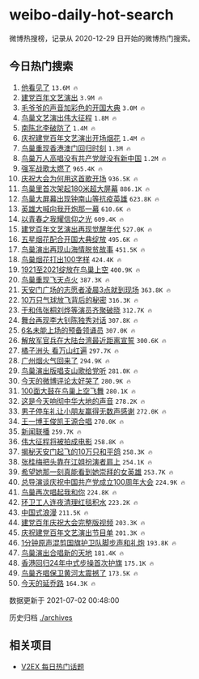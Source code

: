 # weibo-daily-hot-search

微博热搜榜，记录从 2020-12-29 日开始的微博热门搜索。

## 今日热门搜索

<!-- BEGIN -->

1. [他看见了](https://s.weibo.com/weibo?q=%23%E4%BB%96%E7%9C%8B%E8%A7%81%E4%BA%86%23&Refer=top) `13.6M 🔥`
1. [建党百年文艺演出](https://s.weibo.com/weibo?q=%23%E5%BB%BA%E5%85%9A%E7%99%BE%E5%B9%B4%E6%96%87%E8%89%BA%E6%BC%94%E5%87%BA%23&Refer=top) `3.9M 🔥`
1. [毛爷爷的声音加彩色的开国大典](https://s.weibo.com/weibo?q=%23%E6%AF%9B%E7%88%B7%E7%88%B7%E7%9A%84%E5%A3%B0%E9%9F%B3%E5%8A%A0%E5%BD%A9%E8%89%B2%E7%9A%84%E5%BC%80%E5%9B%BD%E5%A4%A7%E5%85%B8%23&Refer=top) `3.0M 🔥`
1. [鸟巢文艺演出伟大征程](https://s.weibo.com/weibo?q=%23%E9%B8%9F%E5%B7%A2%E6%96%87%E8%89%BA%E6%BC%94%E5%87%BA%E4%BC%9F%E5%A4%A7%E5%BE%81%E7%A8%8B%23&Refer=top) `1.8M 🔥`
1. [南陈北李破防了](https://s.weibo.com/weibo?q=%23%E5%8D%97%E9%99%88%E5%8C%97%E6%9D%8E%E7%A0%B4%E9%98%B2%E4%BA%86%23&Refer=top) `1.4M 🔥`
1. [庆祝建党百年文艺演出开场烟花](https://s.weibo.com/weibo?q=%23%E5%BA%86%E7%A5%9D%E5%BB%BA%E5%85%9A%E7%99%BE%E5%B9%B4%E6%96%87%E8%89%BA%E6%BC%94%E5%87%BA%E5%BC%80%E5%9C%BA%E7%83%9F%E8%8A%B1%23&Refer=top) `1.4M 🔥`
1. [鸟巢重现香港澳门回归时刻](https://s.weibo.com/weibo?q=%23%E9%B8%9F%E5%B7%A2%E9%87%8D%E7%8E%B0%E9%A6%99%E6%B8%AF%E6%BE%B3%E9%97%A8%E5%9B%9E%E5%BD%92%E6%97%B6%E5%88%BB%23&Refer=top) `1.3M 🔥`
1. [鸟巢万人高唱没有共产党就没有新中国](https://s.weibo.com/weibo?q=%23%E9%B8%9F%E5%B7%A2%E4%B8%87%E4%BA%BA%E9%AB%98%E5%94%B1%E6%B2%A1%E6%9C%89%E5%85%B1%E4%BA%A7%E5%85%9A%E5%B0%B1%E6%B2%A1%E6%9C%89%E6%96%B0%E4%B8%AD%E5%9B%BD%23&Refer=top) `1.2M 🔥`
1. [强军战歌太燃了](https://s.weibo.com/weibo?q=%23%E5%BC%BA%E5%86%9B%E6%88%98%E6%AD%8C%E5%A4%AA%E7%87%83%E4%BA%86%23&Refer=top) `965.4K 🔥`
1. [庆祝大会为何用这首歌开场](https://s.weibo.com/weibo?q=%23%E5%BA%86%E7%A5%9D%E5%A4%A7%E4%BC%9A%E4%B8%BA%E4%BD%95%E7%94%A8%E8%BF%99%E9%A6%96%E6%AD%8C%E5%BC%80%E5%9C%BA%23&Refer=top) `936.5K 🔥`
1. [鸟巢里首次架起180米超大屏幕](https://s.weibo.com/weibo?q=%23%E9%B8%9F%E5%B7%A2%E9%87%8C%E9%A6%96%E6%AC%A1%E6%9E%B6%E8%B5%B7180%E7%B1%B3%E8%B6%85%E5%A4%A7%E5%B1%8F%E5%B9%95%23&Refer=top) `886.1K 🔥`
1. [鸟巢大屏幕出现钟南山等抗疫英雄](https://s.weibo.com/weibo?q=%23%E9%B8%9F%E5%B7%A2%E5%A4%A7%E5%B1%8F%E5%B9%95%E5%87%BA%E7%8E%B0%E9%92%9F%E5%8D%97%E5%B1%B1%E7%AD%89%E6%8A%97%E7%96%AB%E8%8B%B1%E9%9B%84%23&Refer=top) `623.8K 🔥`
1. [英雄大喊向我开炮那一幕](https://s.weibo.com/weibo?q=%23%E8%8B%B1%E9%9B%84%E5%A4%A7%E5%96%8A%E5%90%91%E6%88%91%E5%BC%80%E7%82%AE%E9%82%A3%E4%B8%80%E5%B9%95%23&Refer=top) `610.6K 🔥`
1. [以青春之我耀信仰之光](https://s.weibo.com/weibo?q=%23%E4%BB%A5%E9%9D%92%E6%98%A5%E4%B9%8B%E6%88%91%E8%80%80%E4%BF%A1%E4%BB%B0%E4%B9%8B%E5%85%89%23&Refer=top) `609.4K 🔥`
1. [建党百年文艺演出再现觉醒年代](https://s.weibo.com/weibo?q=%23%E5%BB%BA%E5%85%9A%E7%99%BE%E5%B9%B4%E6%96%87%E8%89%BA%E6%BC%94%E5%87%BA%E5%86%8D%E7%8E%B0%E8%A7%89%E9%86%92%E5%B9%B4%E4%BB%A3%23&Refer=top) `527.0K 🔥`
1. [五星烟花配合开国大典绽放](https://s.weibo.com/weibo?q=%23%E4%BA%94%E6%98%9F%E7%83%9F%E8%8A%B1%E9%85%8D%E5%90%88%E5%BC%80%E5%9B%BD%E5%A4%A7%E5%85%B8%E7%BB%BD%E6%94%BE%23&Refer=top) `495.6K 🔥`
1. [鸟巢演出再现山海情脱贫故事](https://s.weibo.com/weibo?q=%23%E9%B8%9F%E5%B7%A2%E6%BC%94%E5%87%BA%E5%86%8D%E7%8E%B0%E5%B1%B1%E6%B5%B7%E6%83%85%E8%84%B1%E8%B4%AB%E6%95%85%E4%BA%8B%23&Refer=top) `451.5K 🔥`
1. [鸟巢烟花打出100字样](https://s.weibo.com/weibo?q=%23%E9%B8%9F%E5%B7%A2%E7%83%9F%E8%8A%B1%E6%89%93%E5%87%BA100%E5%AD%97%E6%A0%B7%23&Refer=top) `424.4K 🔥`
1. [1921至2021绽放在鸟巢上空](https://s.weibo.com/weibo?q=%231921%E8%87%B32021%E7%BB%BD%E6%94%BE%E5%9C%A8%E9%B8%9F%E5%B7%A2%E4%B8%8A%E7%A9%BA%23&Refer=top) `400.9K 🔥`
1. [鸟巢重现飞天点火](https://s.weibo.com/weibo?q=%23%E9%B8%9F%E5%B7%A2%E9%87%8D%E7%8E%B0%E9%A3%9E%E5%A4%A9%E7%82%B9%E7%81%AB%23&Refer=top) `387.3K 🔥`
1. [天安门广场的志愿者凌晨3点就到现场](https://s.weibo.com/weibo?q=%23%E5%A4%A9%E5%AE%89%E9%97%A8%E5%B9%BF%E5%9C%BA%E7%9A%84%E5%BF%97%E6%84%BF%E8%80%85%E5%87%8C%E6%99%A83%E7%82%B9%E5%B0%B1%E5%88%B0%E7%8E%B0%E5%9C%BA%23&Refer=top) `363.8K 🔥`
1. [10万只气球放飞背后的秘密](https://s.weibo.com/weibo?q=10%E4%B8%87%E5%8F%AA%E6%B0%94%E7%90%83%E6%94%BE%E9%A3%9E%E8%83%8C%E5%90%8E%E7%9A%84%E7%A7%98%E5%AF%86&Refer=top) `316.3K 🔥`
1. [于和伟张桐刘烨等演员齐聚破晓](https://s.weibo.com/weibo?q=%23%E4%BA%8E%E5%92%8C%E4%BC%9F%E5%BC%A0%E6%A1%90%E5%88%98%E7%83%A8%E7%AD%89%E6%BC%94%E5%91%98%E9%BD%90%E8%81%9A%E7%A0%B4%E6%99%93%23&Refer=top) `312.7K 🔥`
1. [舞台再现李大钊陈独秀对话](https://s.weibo.com/weibo?q=%23%E8%88%9E%E5%8F%B0%E5%86%8D%E7%8E%B0%E6%9D%8E%E5%A4%A7%E9%92%8A%E9%99%88%E7%8B%AC%E7%A7%80%E5%AF%B9%E8%AF%9D%23&Refer=top) `307.8K 🔥`
1. [6名未能上场的预备领诵员](https://s.weibo.com/weibo?q=%236%E5%90%8D%E6%9C%AA%E8%83%BD%E4%B8%8A%E5%9C%BA%E7%9A%84%E9%A2%84%E5%A4%87%E9%A2%86%E8%AF%B5%E5%91%98%23&Refer=top) `307.0K 🔥`
1. [解放军官兵在大陆台湾最近距离宣誓](https://s.weibo.com/weibo?q=%23%E8%A7%A3%E6%94%BE%E5%86%9B%E5%AE%98%E5%85%B5%E5%9C%A8%E5%A4%A7%E9%99%86%E5%8F%B0%E6%B9%BE%E6%9C%80%E8%BF%91%E8%B7%9D%E7%A6%BB%E5%AE%A3%E8%AA%93%23&Refer=top) `300.6K 🔥`
1. [橘子洲头 看万山红遍](https://s.weibo.com/weibo?q=%E6%A9%98%E5%AD%90%E6%B4%B2%E5%A4%B4%20%E7%9C%8B%E4%B8%87%E5%B1%B1%E7%BA%A2%E9%81%8D&Refer=top) `297.7K 🔥`
1. [广州烟火气回来了](https://s.weibo.com/weibo?q=%23%E5%B9%BF%E5%B7%9E%E7%83%9F%E7%81%AB%E6%B0%94%E5%9B%9E%E6%9D%A5%E4%BA%86%23&Refer=top) `294.9K 🔥`
1. [鸟巢演出版唱支山歌给党听](https://s.weibo.com/weibo?q=%23%E9%B8%9F%E5%B7%A2%E6%BC%94%E5%87%BA%E7%89%88%E5%94%B1%E6%94%AF%E5%B1%B1%E6%AD%8C%E7%BB%99%E5%85%9A%E5%90%AC%23&Refer=top) `281.0K 🔥`
1. [今天的微博评论太好哭了](https://s.weibo.com/weibo?q=%23%E4%BB%8A%E5%A4%A9%E7%9A%84%E5%BE%AE%E5%8D%9A%E8%AF%84%E8%AE%BA%E5%A4%AA%E5%A5%BD%E5%93%AD%E4%BA%86%23&Refer=top) `280.9K 🔥`
1. [100面大鼓在鸟巢上空飞舞](https://s.weibo.com/weibo?q=%23100%E9%9D%A2%E5%A4%A7%E9%BC%93%E5%9C%A8%E9%B8%9F%E5%B7%A2%E4%B8%8A%E7%A9%BA%E9%A3%9E%E8%88%9E%23&Refer=top) `280.1K 🔥`
1. [这是今天响彻中华大地的声音](https://s.weibo.com/weibo?q=%23%E8%BF%99%E6%98%AF%E4%BB%8A%E5%A4%A9%E5%93%8D%E5%BD%BB%E4%B8%AD%E5%8D%8E%E5%A4%A7%E5%9C%B0%E7%9A%84%E5%A3%B0%E9%9F%B3%23&Refer=top) `278.2K 🔥`
1. [男子停车礼让小朋友赢得无数声感谢](https://s.weibo.com/weibo?q=%23%E7%94%B7%E5%AD%90%E5%81%9C%E8%BD%A6%E7%A4%BC%E8%AE%A9%E5%B0%8F%E6%9C%8B%E5%8F%8B%E8%B5%A2%E5%BE%97%E6%97%A0%E6%95%B0%E5%A3%B0%E6%84%9F%E8%B0%A2%23&Refer=top) `272.0K 🔥`
1. [王一博王俊凯王源合唱](https://s.weibo.com/weibo?q=%23%E7%8E%8B%E4%B8%80%E5%8D%9A%E7%8E%8B%E4%BF%8A%E5%87%AF%E7%8E%8B%E6%BA%90%E5%90%88%E5%94%B1%23&Refer=top) `270.0K 🔥`
1. [新闻联播](https://s.weibo.com/weibo?q=%E6%96%B0%E9%97%BB%E8%81%94%E6%92%AD&Refer=top) `259.7K 🔥`
1. [伟大征程将被拍成电影](https://s.weibo.com/weibo?q=%23%E4%BC%9F%E5%A4%A7%E5%BE%81%E7%A8%8B%E5%B0%86%E8%A2%AB%E6%8B%8D%E6%88%90%E7%94%B5%E5%BD%B1%23&Refer=top) `258.8K 🔥`
1. [揭秘天安门起飞的10万只和平鸽](https://s.weibo.com/weibo?q=%23%E6%8F%AD%E7%A7%98%E5%A4%A9%E5%AE%89%E9%97%A8%E8%B5%B7%E9%A3%9E%E7%9A%8410%E4%B8%87%E5%8F%AA%E5%92%8C%E5%B9%B3%E9%B8%BD%23&Refer=top) `258.3K 🔥`
1. [张桂梅把头靠在江姐扮演者肩上](https://s.weibo.com/weibo?q=%23%E5%BC%A0%E6%A1%82%E6%A2%85%E6%8A%8A%E5%A4%B4%E9%9D%A0%E5%9C%A8%E6%B1%9F%E5%A7%90%E6%89%AE%E6%BC%94%E8%80%85%E8%82%A9%E4%B8%8A%23&Refer=top) `254.1K 🔥`
1. [希望她那一刻真能看到她崇拜的女英雄](https://s.weibo.com/weibo?q=%23%E5%B8%8C%E6%9C%9B%E5%A5%B9%E9%82%A3%E4%B8%80%E5%88%BB%E7%9C%9F%E8%83%BD%E7%9C%8B%E5%88%B0%E5%A5%B9%E5%B4%87%E6%8B%9C%E7%9A%84%E5%A5%B3%E8%8B%B1%E9%9B%84%23&Refer=top) `253.7K 🔥`
1. [总导演谈庆祝中国共产党成立100周年大会](https://s.weibo.com/weibo?q=%23%E6%80%BB%E5%AF%BC%E6%BC%94%E8%B0%88%E5%BA%86%E7%A5%9D%E4%B8%AD%E5%9B%BD%E5%85%B1%E4%BA%A7%E5%85%9A%E6%88%90%E7%AB%8B100%E5%91%A8%E5%B9%B4%E5%A4%A7%E4%BC%9A%23&Refer=top) `224.9K 🔥`
1. [鸟巢再次唱起我和你](https://s.weibo.com/weibo?q=%23%E9%B8%9F%E5%B7%A2%E5%86%8D%E6%AC%A1%E5%94%B1%E8%B5%B7%E6%88%91%E5%92%8C%E4%BD%A0%23&Refer=top) `224.8K 🔥`
1. [环卫工人连夜清理红毯积水](https://s.weibo.com/weibo?q=%23%E7%8E%AF%E5%8D%AB%E5%B7%A5%E4%BA%BA%E8%BF%9E%E5%A4%9C%E6%B8%85%E7%90%86%E7%BA%A2%E6%AF%AF%E7%A7%AF%E6%B0%B4%23&Refer=top) `223.2K 🔥`
1. [中国式浪漫](https://s.weibo.com/weibo?q=%23%E4%B8%AD%E5%9B%BD%E5%BC%8F%E6%B5%AA%E6%BC%AB%23&Refer=top) `211.5K 🔥`
1. [建党百年庆祝大会完整版视频](https://s.weibo.com/weibo?q=%23%E5%BB%BA%E5%85%9A%E7%99%BE%E5%B9%B4%E5%BA%86%E7%A5%9D%E5%A4%A7%E4%BC%9A%E5%AE%8C%E6%95%B4%E7%89%88%E8%A7%86%E9%A2%91%23&Refer=top) `203.3K 🔥`
1. [庆祝建党百年文艺演出节目单](https://s.weibo.com/weibo?q=%23%E5%BA%86%E7%A5%9D%E5%BB%BA%E5%85%9A%E7%99%BE%E5%B9%B4%E6%96%87%E8%89%BA%E6%BC%94%E5%87%BA%E8%8A%82%E7%9B%AE%E5%8D%95%23&Refer=top) `201.3K 🔥`
1. [1分钟原声混剪国旗护卫队脚步声和礼炮](https://s.weibo.com/weibo?q=%231%E5%88%86%E9%92%9F%E5%8E%9F%E5%A3%B0%E6%B7%B7%E5%89%AA%E5%9B%BD%E6%97%97%E6%8A%A4%E5%8D%AB%E9%98%9F%E8%84%9A%E6%AD%A5%E5%A3%B0%E5%92%8C%E7%A4%BC%E7%82%AE%23&Refer=top) `193.8K 🔥`
1. [鸟巢演出合唱新的天地](https://s.weibo.com/weibo?q=%23%E9%B8%9F%E5%B7%A2%E6%BC%94%E5%87%BA%E5%90%88%E5%94%B1%E6%96%B0%E7%9A%84%E5%A4%A9%E5%9C%B0%23&Refer=top) `181.4K 🔥`
1. [香港回归24年中式步操首次护旗](https://s.weibo.com/weibo?q=%23%E9%A6%99%E6%B8%AF%E5%9B%9E%E5%BD%9224%E5%B9%B4%E4%B8%AD%E5%BC%8F%E6%AD%A5%E6%93%8D%E9%A6%96%E6%AC%A1%E6%8A%A4%E6%97%97%23&Refer=top) `175.1K 🔥`
1. [鸟巢齐唱保卫黄河太震撼了](https://s.weibo.com/weibo?q=%23%E9%B8%9F%E5%B7%A2%E9%BD%90%E5%94%B1%E4%BF%9D%E5%8D%AB%E9%BB%84%E6%B2%B3%E5%A4%AA%E9%9C%87%E6%92%BC%E4%BA%86%23&Refer=top) `173.5K 🔥`
1. [今天的延乔路](https://s.weibo.com/weibo?q=%23%E4%BB%8A%E5%A4%A9%E7%9A%84%E5%BB%B6%E4%B9%94%E8%B7%AF%23&Refer=top) `164.3K 🔥`

数据更新于 2021-07-02 00:48:00

<!-- END -->

历史归档 [./archives](./archives)

## 相关项目

- [V2EX 每日热门话题](https://github.com/boojack/v2ex-daily-hot-topic)
